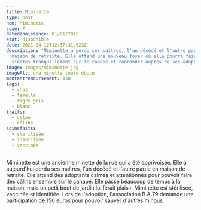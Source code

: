 ```yaml
---
title: Miminette
type: post
nom: Miminette
sexe: F
datedenaissance: 01/01/2015
etat: disponible
date: 2021-04-12T12:57:31.623Z
description: "Miminette a perdu ses maîtres, l'un décédé et l'autre partie en
  maison de retraite. Elle attend une nouveau foyer où elle pourra faire ses
  siestes tranquillement sur le canapé et ronronner auprès de ses adoptants.  "
image: images/miminette.jpg
imageAlt: une minette toute douce
montantremoursement: 150
tags:
  - chat
  - femelle
  - tigré gris
  - blanc
traits:
  - calme
  - câline
soinsfaits:
  - stérilisée
  - identifiée
  - vaccinée
---
```

Miminette est une ancienne minette de la rue qui a été apprivoisée. Elle a aujourd'hui perdu ses maîtres, l'un décédé et l'autre partie en maison de retraite. Elle attend des adoptants calmes et attentionnés pour pouvoir faire des câlins ensemble sur le canapé. Elle passe beaucoup de temps à la maison, mais un petit bout de jardin lui ferait plaisir. Miminette est stérilisée, vaccinée et identifiée. Lors de l'adoption, l'association B.A.79 demande une participation de 150 euros pour pouvoir sauver d'autres minous.